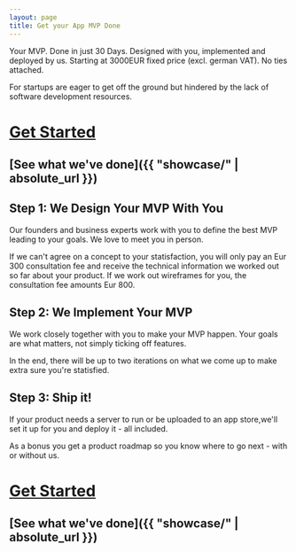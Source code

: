 ```yaml
---
layout: page
title: Get your App MVP Done
---
```


Your MVP.
Done in just 30 Days.
Designed with you, implemented and deployed by us.
Starting at 3000EUR fixed price (excl. german VAT). No ties attached.

For startups are eager to get off the ground but hindered
by the lack of software development resources.

# [Get Started](https://calendly.com/sils)
## [See what we've done]({{ "showcase/" | absolute_url }})

## Step 1: We Design Your MVP With You

Our founders and business experts work with you to define the best MVP leading to your goals. We love to meet you in person.

If we can't agree on a concept to your statisfaction, you will only pay an Eur 300 consultation fee and receive the technical information we worked out so far about your product. If we work out wireframes for you, the consultation fee amounts Eur 800.

## Step 2: We Implement Your MVP

We work closely together with you to make your MVP happen. Your goals are what matters, not simply ticking off features.

In the end, there will be up to two iterations on what we come up to make extra sure you're statisfied.

## Step 3: Ship it!

If your product needs a server to run or be uploaded to an app store,we'll set it up for you and deploy it - all included.

As a bonus you get a product roadmap so you know where to go next - with or without us.

# [Get Started](https://calendly.com/sils)
## [See what we've done]({{ "showcase/" | absolute_url }})